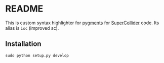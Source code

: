 # README

This is custom syntax highlighter for [pygments](https://pygments.org/) for [SuperCollider](https://supercollider.github.io/) code.
Its alias is ``isc`` (improved sc).

## Installation

```
sudo python setup.py develop
```

